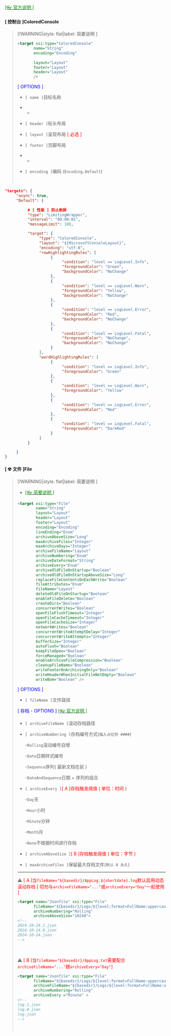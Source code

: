 <br/>

[<span style='color:#008B00'>[👓 官方说明 ]</span>](https://nlog-project.org/config/?tab=targets ':target=_blank')

<!-- tabs:start -->

#### **[ 控制台 ]ColoredConsole**

>[!WARNING|style: flat|label: 简要说明 ]
>
>```xml
><target xsi:type="ColoredConsole"
>        name="String"
>        encoding="Encoding"
>        
>        layout="Layout"
>        footer="Layout"
>        header="Layout"
>        />
>
>
>```
>
><span style='color:Blue'>[ OPTIONS ]</span>
>
>- `[ name ]`目标名称
>- -
>
>- `[ header ]`标头布局
>- `[ layout ]`呈现布局 <span style='color:red'>[ 必选 ]</span>
>- `[ footer ]`页脚布局
>- -
>- `[ encoding ]`编码 (`Encoding.Default`)
>
><br/>

```json
"targets": {
     "async": true,
     "Default": {
          
          # [ 性能 ] 防止刷屏
          "type": "LimitingWrapper",
          "interval": "00:00:01",
          "messageLimit": 100,

          "target": {
               "type": "ColoredConsole",
               "layout": "${MicrosoftConsoleLayout}",
			   "encoding": "utf-8",
               "rowHighlightingRules": [
                    {
                         "condition": "level == LogLevel.Info",
                         "foregroundColor": "Green",
                         "backgroundColor": "NoChange"
                    },
                    {
                         "condition": "level == LogLevel.Warn",
                         "foregroundColor": "Yellow",
                         "backgroundColor": "NoChange"
                    },
                    {
                         "condition": "level == LogLevel.Error",
                         "foregroundColor": "Red",
                         "backgroundColor": "NoChange"
                    },
                    {
                         "condition": "level == LogLevel.Fatal",
                         "foregroundColor": "NoChange",
                         "backgroundColor": "NoChange"
                    }
               ],
               "wordHighlightingRules": [
                    {
                         "condition": "level == LogLevel.Info",
                         "foregroundColor": "Green"
                    },
                    {
                         "condition": "level == LogLevel.Warn",
                         "foregroundColor": "Yellow"
                    },
                    {
                         "condition": "level == LogLevel.Error",
                         "foregroundColor": "Red"
                    },
                    {
                         "condition": "level == LogLevel.Fatal",
                         "foregroundColor": "DarkRed"
                    }
               ]
          }

     }
}


```



#### **[ ☢ 文件 ]File**

>[!WARNING|style: flat|label: 简要说明 ]
>
>- [<span style='color:#008B00'>[👓 简要说明 ]</span>](https://github.com/NLog/NLog/wiki/File-target ':target=_blank')
>
>```xml
><target xsi:type="File"
>         name="String"
>         layout="Layout"
>         header="Layout"
>         footer="Layout"
>         encoding="Encoding"
>         lineEnding="Enum"
>         archiveAboveSize="Long"
>         maxArchiveFiles="Integer"
>         maxArchiveDays="Integer"
>         archiveFileName="Layout"
>         archiveNumbering="Enum"
>         archiveDateFormat="String"
>         archiveEvery="Enum"          
>         archiveOldFileOnStartup="Boolean"
>         archiveOldFileOnStartupAboveSize="Long"
>         replaceFileContentsOnEachWrite="Boolean"
>         fileAttributes="Enum"
>         fileName="Layout"
>         deleteOldFileOnStartup="Boolean"
>         enableFileDelete="Boolean"
>         createDirs="Boolean"
>         concurrentWrites="Boolean"
>         openFileFlushTimeout="Integer"
>         openFileCacheTimeout="Integer"
>         openFileCacheSize="Integer"
>         networkWrites="Boolean"
>         concurrentWriteAttemptDelay="Integer"
>         concurrentWriteAttempts="Integer"
>         bufferSize="Integer"
>         autoFlush="Boolean"
>         keepFileOpen="Boolean"
>         forceManaged="Boolean"
>         enableArchiveFileCompression="Boolean"
>         cleanupFileName="Boolean"
>         writeFooterOnArchivingOnly="Boolean"
>         writeHeaderWhenInitialFileNotEmpty="Boolean"
>         writeBom="Boolean" />
>
>
>```
>
><span style='color:Blue'>[ OPTIONS ]</span>
>
>- `[ fileName ]`文件路径
>
><span style='color:Blue'>[ 存档 - OPTIONS ] </span>[<span style='color:#008B00'>[👓 官方说明 ]</span>](https://github.com/NLog/NLog/wiki/FileTarget-Archive-Examples#archive-numbering-examples ':target=_blank')
>
>- `[ archiveFileName ]`滚动存档路径
>
>- `[ archiveNumbering ]`存档编号方式(`插入占位符 ####`)
>
>   \-`Rolling`滚动编号自增
>
>   \-`Date`日期样式编号
>
>   \-`Sequence`序列( 最新文档在前 )
>
>   \-`DateAndSequence`日期 + 序列的组合
>
>- `[ archiveEvery ]`<span style='color:red'>[ A ]存档触发阈值 ( 单位：时间 )</span>
>
>   \-`Day`天
>
>   \-`Hour`小时
>
>   \-`Minute`分钟
>
>   \-`Month`月
>
>   \-`None`不根据时间进行存档
>
>- `[ archiveAboveSize ]`<span style='color:red'>[ B ]存档触发阈值 ( 单位：字节 )</span>
>- `[ maxArchiveFiles ]`保留最大存档文件(`默认 0 永久`)
>
>---
>
>
>
>⚠ <span style='color:red'>[ A ]当`fileName="${basedir}/AppLog.${shortdate}.log`默认启用动态滚动存档 [ 切勿与`archiveFileName="..."`或`archiveEvery="Day"`一起使用 ]</span>
>
>```xml
><target name="Jsonfile" xsi:type="File" 
>        fileName="${basedir}/Logs/${level:format=FullName:uppercase=true}/${shortdate}.json"
>        archiveNumbering="Rolling"
>        archiveAboveSize="10240">
><!-- 
>2024-10-24.1.json
>2024-10-24.0.json
>2024-10-24.json
>-->
>
>
>```
>
><br/>
>
>⚠ <span style='color:red'>[ B ]当`fileName="${basedir}/AppLog.txt`需要配合`archiveFileName="..."`跟`archiveEvery="Day"`]</span>
>
>```xml
><target name="Jsonfile" xsi:type="File" 
>        fileName="${basedir}/Logs/${level:format=FullName:uppercase=true}/log.json"
>        archiveFileName="${basedir}/Logs/${level:format=FullName:uppercase=true}/log.{#}.json"
>        archiveNumbering="Rolling"
>        archiveEvery ="Minute" >
><!-- 
>log.1.json
>log.0.json
>log.json
>-->
>
>
>```
>
>
>
><br/>
>
>





<!-- tabs:end -->
